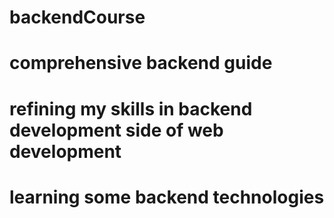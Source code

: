 # backendCourse
# comprehensive backend guide
# refining my skills in backend development side of web development
# learning some backend technologies
